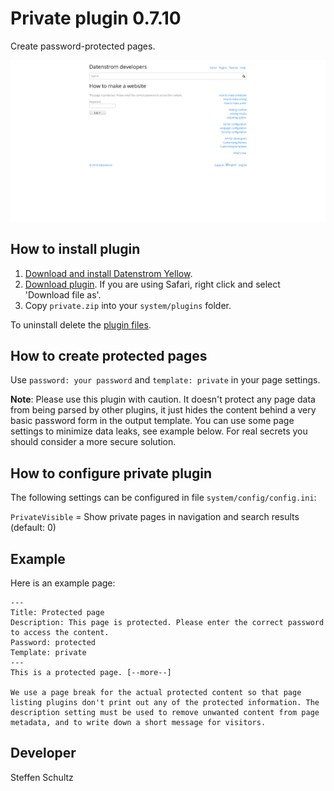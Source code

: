 Private plugin 0.7.10
=====================
Create password-protected pages.

<p align="center"><img src="private-screenshot.png?raw=true" alt="Screenshot"></p>

## How to install plugin

1. [Download and install Datenstrom Yellow](https://github.com/datenstrom/yellow/).
2. [Download plugin](https://github.com/schulle4u/yellow-plugins-schulle4u/raw/master/zip/private.zip). If you are using Safari, right click and select 'Download file as'.
3. Copy `private.zip` into your `system/plugins` folder.

To uninstall delete the [plugin files](update.ini).

## How to create protected pages

Use `password: your password` and `template: private` in your page settings. 

**Note**: Please use this plugin with caution. It doesn't protect any page data from being parsed by other plugins, it just hides the content behind a very basic password form in the output template. You can use some page settings to minimize data leaks, see example below. For real secrets you should consider a more secure solution. 

## How to configure private plugin

The following settings can be configured in file `system/config/config.ini`:

`PrivateVisible` = Show private pages in navigation and search results (default: 0)  

## Example

Here is an example page: 

```
---
Title: Protected page
Description: This page is protected. Please enter the correct password to access the content.
Password: protected
Template: private
---
This is a protected page. [--more--]

We use a page break for the actual protected content so that page listing plugins don't print out any of the protected information. The description setting must be used to remove unwanted content from page metadata, and to write down a short message for visitors. 
```

## Developer

Steffen Schultz
